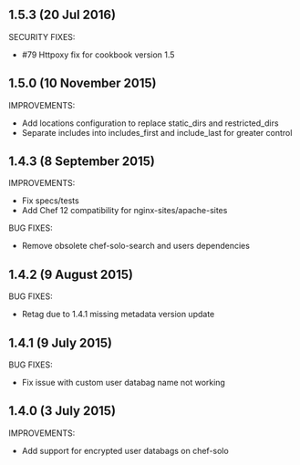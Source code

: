 ## 1.5.3 (20 Jul 2016)

SECURITY FIXES:
  * #79 Httpoxy fix for cookbook version 1.5

## 1.5.0 (10 November 2015)

IMPROVEMENTS:

  * Add locations configuration to replace static_dirs and restricted_dirs
  * Separate includes into includes_first and include_last for greater control

## 1.4.3 (8 September 2015)

IMPROVEMENTS:

  * Fix specs/tests
  * Add Chef 12 compatibility for nginx-sites/apache-sites

BUG FIXES:

  * Remove obsolete chef-solo-search and users dependencies

## 1.4.2 (9 August 2015)

BUG FIXES:

  * Retag due to 1.4.1 missing metadata version update

## 1.4.1 (9 July 2015)

BUG FIXES:

  * Fix issue with custom user databag name not working

## 1.4.0 (3 July 2015)

IMPROVEMENTS:

  * Add support for encrypted user databags on chef-solo
